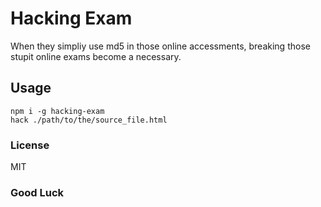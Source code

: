 # Hacking Exam
When they simpliy use md5 in those online accessments, breaking those stupit online exams become a necessary.


## Usage
```command
npm i -g hacking-exam
hack ./path/to/the/source_file.html
```

### License
MIT

### Good Luck
